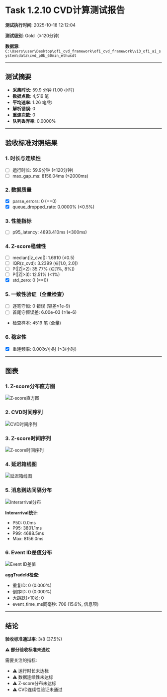 # Task 1.2.10 CVD计算测试报告

**测试执行时间**: 2025-10-18 12:12:04

**测试级别**: Gold（≥120分钟）

**数据源**: `C:\Users\user\Desktop\ofi_cvd_framework\ofi_cvd_framework\v13_ofi_ai_system\data\cvd_p0b_60min_ethusdt`

---

## 测试摘要

- **采集时长**: 59.9 分钟 (1.00 小时)
- **数据点数**: 4,519 笔
- **平均速率**: 1.26 笔/秒
- **解析错误**: 0
- **重连次数**: 0
- **队列丢弃率**: 0.0000%

---

## 验收标准对照结果

### 1. 时长与连续性
- [ ] 运行时长: 59.9分钟 (≥120分钟)
- [ ] max_gap_ms: 8156.04ms (≤2000ms)

### 2. 数据质量
- [x] parse_errors: 0 (==0)
- [x] queue_dropped_rate: 0.0000% (≤0.5%)

### 3. 性能指标
- [ ] p95_latency: 4893.410ms (<300ms)

### 4. Z-score稳健性
- [ ] median(|z_cvd|): 1.6910 (≤0.5)
- [ ] IQR(z_cvd): 3.2399 (∈[1.0, 2.0])
- [ ] P(|Z|>2): 35.77% (∈[1%, 8%])
- [ ] P(|Z|>3): 12.51% (<1%)
- [x] std_zero: 0 (==0)

### 5. 一致性验证（全量检查）
- [ ] 逐笔守恒: 0 错误 (容差≤1e-9)
- [ ] 首尾守恒误差: 6.00e-03 (≤1e-6)
- 检查样本: 4519 笔 (全量)

### 6. 稳定性
- [x] 重连频率: 0.00次/小时 (≤3/小时)

---

## 图表

### 1. Z-score分布直方图
![Z-score直方图](../../../../../figs_cvd_p0b_60min/hist_z.png)

### 2. CVD时间序列
![CVD时间序列](../../../../../figs_cvd_p0b_60min/cvd_timeseries.png)

### 3. Z-score时间序列
![Z-score时间序列](../../../../../figs_cvd_p0b_60min/z_timeseries.png)

### 4. 延迟箱线图
![延迟箱线图](../../../../../figs_cvd_p0b_60min/latency_box.png)

### 5. 消息到达间隔分布
![Interarrival分布](../../../../../figs_cvd_p0b_60min/interarrival_hist.png)

**Interarrival统计**:
- P50: 0.0ms
- P95: 3801.1ms
- P99: 4688.5ms
- Max: 8156.0ms

### 6. Event ID差值分布
![Event ID差值](../../../../../figs_cvd_p0b_60min/event_id_diff.png)

**aggTradeId检查**:
- 重复ID: 0 (0.000%)
- 倒序ID: 0 (0.000%)
- 大跳跃(>10k): 0
- event_time_ms同毫秒: 706 (15.6%, 信息项)

---

## 结论

**验收标准通过率**: 3/8 (37.5%)

**⚠️ 部分验收标准未通过**

需要关注的指标:
- ⚠️ 运行时长未达标
- ⚠️ 数据连续性未达标
- ⚠️ Z-score分布未达标
- ⚠️ CVD连续性验证未通过
